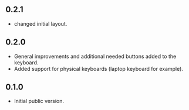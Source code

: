 ## 0.2.1

* changed initial layout.

## 0.2.0

* General improvements and additional needed buttons added to the keyboard.
* Added support for physical keyboards (laptop keyboard for example).

## 0.1.0

* Initial public version.
